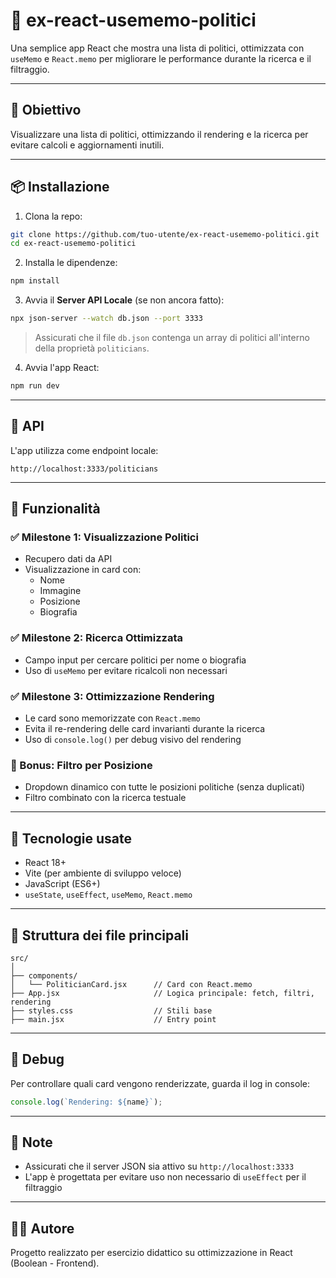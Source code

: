 # 🧠 ex-react-usememo-politici

Una semplice app React che mostra una lista di politici, ottimizzata con `useMemo` e `React.memo` per migliorare le performance durante la ricerca e il filtraggio.

---

## 🚀 Obiettivo

Visualizzare una lista di politici, ottimizzando il rendering e la ricerca per evitare calcoli e aggiornamenti inutili.

---

## 📦 Installazione

1. Clona la repo:

```bash
git clone https://github.com/tuo-utente/ex-react-usememo-politici.git
cd ex-react-usememo-politici
```

2. Installa le dipendenze:

```bash
npm install
```

3. Avvia il **Server API Locale** (se non ancora fatto):

```bash
npx json-server --watch db.json --port 3333
```

> Assicurati che il file `db.json` contenga un array di politici all'interno della proprietà `politicians`.

4. Avvia l'app React:

```bash
npm run dev
```

---

## 🔗 API

L'app utilizza come endpoint locale:

```
http://localhost:3333/politicians
```

---

## 🧩 Funzionalità

### ✅ Milestone 1: Visualizzazione Politici
- Recupero dati da API
- Visualizzazione in card con:
  - Nome
  - Immagine
  - Posizione
  - Biografia

### ✅ Milestone 2: Ricerca Ottimizzata
- Campo input per cercare politici per nome o biografia
- Uso di `useMemo` per evitare ricalcoli non necessari

### ✅ Milestone 3: Ottimizzazione Rendering
- Le card sono memorizzate con `React.memo`
- Evita il re-rendering delle card invarianti durante la ricerca
- Uso di `console.log()` per debug visivo del rendering

### 🎯 Bonus: Filtro per Posizione
- Dropdown dinamico con tutte le posizioni politiche (senza duplicati)
- Filtro combinato con la ricerca testuale

---

## 🧠 Tecnologie usate

- React 18+
- Vite (per ambiente di sviluppo veloce)
- JavaScript (ES6+)
- `useState`, `useEffect`, `useMemo`, `React.memo`

---

## 📁 Struttura dei file principali

```
src/
│
├── components/
│   └── PoliticianCard.jsx      // Card con React.memo
├── App.jsx                     // Logica principale: fetch, filtri, rendering
├── styles.css                  // Stili base
├── main.jsx                    // Entry point
```

---

## 🧪 Debug

Per controllare quali card vengono renderizzate, guarda il log in console:
```js
console.log(`Rendering: ${name}`);
```

---

## 📌 Note

- Assicurati che il server JSON sia attivo su `http://localhost:3333`
- L'app è progettata per evitare uso non necessario di `useEffect` per il filtraggio

---

## 👨‍💻 Autore

Progetto realizzato per esercizio didattico su ottimizzazione in React (Boolean - Frontend).
